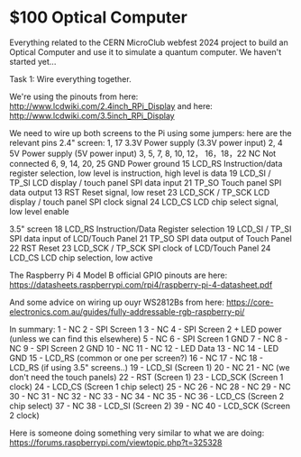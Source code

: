 # $100 Optical Computer
Everything related to the CERN MicroClub webfest 2024 project to build an Optical Computer and use it to simulate a quantum computer. We haven't started yet...


Task 1: Wire everything together.

We're using the pinouts from here:
http://www.lcdwiki.com/2.4inch_RPi_Display
and here:
http://www.lcdwiki.com/3.5inch_RPi_Display

We need to wire up both screens to the Pi using some jumpers:
here are the relevant pins
2.4" screen:
1, 17 	3.3V 	Power supply (3.3V power input)
2, 4 	5V 	Power supply (5V power input)
3, 5, 7, 8, 10, 12， 16，18，22 	NC 	Not connected
6, 9, 14, 20, 25 	GND 	Power ground
15 	LCD_RS 	Instruction/data register selection, low level is instruction, high level is data
19 	LCD_SI / TP_SI 	LCD display / touch panel SPI data input
21 	TP_SO 	Touch panel SPI data output
13 	RST 	Reset signal, low reset
23 	LCD_SCK / TP_SCK 	LCD display / touch panel SPI clock signal
24 	LCD_CS 	LCD chip select signal, low level enable

3.5" screen
18 	LCD_RS 	Instruction/Data Register selection
19 	LCD_SI / TP_SI 	SPI data input of LCD/Touch Panel
21 	TP_SO 	SPI data output of Touch Panel
22 	RST 	Reset
23 	LCD_SCK / TP_SCK 	SPI clock of LCD/Touch Panel
24 	LCD_CS 	LCD chip selection, low active 

The Raspberry Pi 4 Model B official GPIO pinouts are here:
https://datasheets.raspberrypi.com/rpi4/raspberry-pi-4-datasheet.pdf

And some advice on wiring up ouyr WS2812Bs from here:
https://core-electronics.com.au/guides/fully-addressable-rgb-raspberry-pi/

In summary:
1 - NC
2 - SPI Screen 1
3 - NC
4 - SPI Screen 2 + LED power (unless we can find this elsewhere)
5 - NC
6 - SPI Screen 1 GND
7 - NC
8 - NC
9 - SPI Screen 2 GND
10 - NC
11 - NC
12 - LED Data
13 - NC
14 - LED GND
15 - LCD_RS (common or one per screen?)
16 - NC
17 - NC
18 - LCD_RS (if using 3.5" screens..)
19 - LCD_SI (Screen 1)
20 - NC
21 - NC (we don't need the touch panels)
22 - RST (Screen 1)
23 - LCD_SCK (Screen 1 clock)
24 - LCD_CS (Screen 1 chip select)
25 - NC
26 - NC
28 - NC
29 - NC
30 - NC
31 - NC
32 - NC
33 - NC
34 - NC
35 - NC
36 - LCD_CS (Screen 2 chip select)
37 - NC
38 - LCD_SI (Screen 2)
39 - NC
40 - LCD_SCK (Screen 2 clock)

Here is someone doing something very similar to what we are doing:
https://forums.raspberrypi.com/viewtopic.php?t=325328
